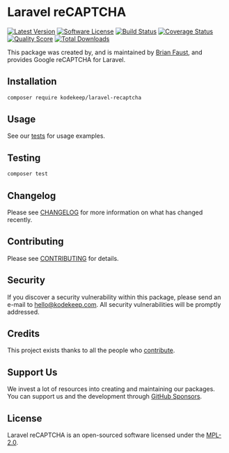 # Laravel reCAPTCHA

[![Latest Version](https://badgen.net/packagist/v/kodekeep/laravel-recaptcha)](https://packagist.org/packages/kodekeep/laravel-recaptcha)
[![Software License](https://badgen.net/packagist/license/kodekeep/laravel-recaptcha)](https://packagist.org/packages/kodekeep/laravel-recaptcha)
[![Build Status](https://img.shields.io/github/workflow/status/kodekeep/laravel-recaptcha/run-tests?label=tests)](https://github.com/kodekeep/laravel-recaptcha/actions?query=workflow%3Arun-tests+branch%3Amaster)
[![Coverage Status](https://badgen.net/codeclimate/coverage/kodekeep/laravel-recaptcha)](https://codeclimate.com/github/kodekeep/laravel-recaptcha)
[![Quality Score](https://badgen.net/codeclimate/maintainability/kodekeep/laravel-recaptcha)](https://codeclimate.com/github/kodekeep/laravel-recaptcha)
[![Total Downloads](https://badgen.net/packagist/dt/kodekeep/laravel-recaptcha)](https://packagist.org/packages/kodekeep/laravel-recaptcha)

This package was created by, and is maintained by [Brian Faust](https://github.com/faustbrian), and provides Google reCAPTCHA for Laravel.

## Installation

```bash
composer require kodekeep/laravel-recaptcha
```

## Usage

See our [tests](https://github.com/kodekeep/laravel-recaptcha/tree/master/tests) for usage examples.

## Testing

``` bash
composer test
```

## Changelog

Please see [CHANGELOG](CHANGELOG.md) for more information on what has changed recently.

## Contributing

Please see [CONTRIBUTING](CONTRIBUTING.md) for details.

## Security

If you discover a security vulnerability within this package, please send an e-mail to hello@kodekeep.com. All security vulnerabilities will be promptly addressed.

## Credits

This project exists thanks to all the people who [contribute](../../contributors).

## Support Us

We invest a lot of resources into creating and maintaining our packages. You can support us and the development through [GitHub Sponsors](https://github.com/sponsors/faustbrian).

## License

Laravel reCAPTCHA is an open-sourced software licensed under the [MPL-2.0](LICENSE.md).
